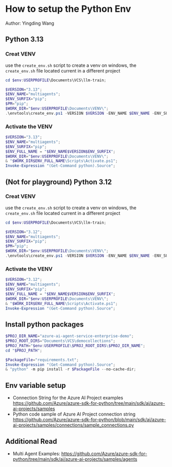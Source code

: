 # How to setup the Python Env
Author: Yingding Wang

## Python 3.13
### Creat VENV
use the `create_env.sh` script to create a venv on windows, the `create_env.sh` file located current in a different project

```powershell
cd $env:USERPROFILE\Documents\VCS\llm-train;

$VERSION="3.13";
$ENV_NAME="multiagents";
$ENV_SURFIX="pip";
$PM="pip";
$WORK_DIR="$env:USERPROFILE\Documents\VENV\";
.\envtools\create_env.ps1 -VERSION $VERSION -ENV_NAME $ENV_NAME -ENV_SURFIX $ENV_SURFIX -PM $PM -WORK_DIR $WORK_DIR;
```

### Activate the VENV
```powershell
$VERSION="3.13";
$ENV_NAME="multiagents";
$ENV_SURFIX="pip";
$ENV_FULL_NAME = "$ENV_NAME$VERSION$ENV_SURFIX";
$WORK_DIR="$env:USERPROFILE\Documents\VENV\";
& "$WORK_DIR$ENV_FULL_NAME\Scripts\Activate.ps1";
Invoke-Expression "(Get-Command python).Source";
```

## (Not for playground) Python 3.12
### Creat VENV
use the `create_env.sh` script to create a venv on windows, the `create_env.sh` file located current in a different project

```powershell
cd $env:USERPROFILE\Documents\VCS\llm-train;

$VERSION="3.12";
$ENV_NAME="multiagents";
$ENV_SURFIX="pip";
$PM="pip";
$WORK_DIR="$env:USERPROFILE\Documents\VENV\";
.\envtools\create_env.ps1 -VERSION $VERSION -ENV_NAME $ENV_NAME -ENV_SURFIX $ENV_SURFIX -PM $PM -WORK_DIR $WORK_DIR;
```

### Activate the VENV
```powershell
$VERSION="3.12";
$ENV_NAME="multiagents";
$ENV_SURFIX="pip";
$ENV_FULL_NAME = "$ENV_NAME$VERSION$ENV_SURFIX";
$WORK_DIR="$env:USERPROFILE\Documents\VENV\";
& "$WORK_DIR$ENV_FULL_NAME\Scripts\Activate.ps1";
Invoke-Expression "(Get-Command python).Source";
```

## Install python packages
```powershell
$PROJ_DIR_NAME="azure-ai-agent-service-enterprise-demo";
$PROJ_ROOT_DIRS="Documents\VCS\democollections";
$PROJ_PATH="$env:USERPROFILE\$PROJ_ROOT_DIRS\$PROJ_DIR_NAME";
cd "$PROJ_PATH";

$PackageFile="requirements.txt";
Invoke-Expression "(Get-Command python).Source";
& "python" -m pip install -r $PackageFile --no-cache-dir;
```

## Env variable setup

* Connection String for the Azure AI Project examples https://github.com/Azure/azure-sdk-for-python/tree/main/sdk/ai/azure-ai-projects/samples
* Python code sample of Azure AI Project connection string https://github.com/Azure/azure-sdk-for-python/blob/main/sdk/ai/azure-ai-projects/samples/connections/sample_connections.py

## Additional Read
* Multi Agent Examples: https://github.com/Azure/azure-sdk-for-python/tree/main/sdk/ai/azure-ai-projects/samples/agents

